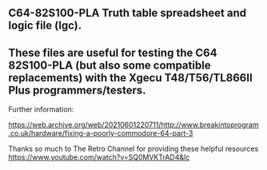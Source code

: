 ## C64-82S100-PLA Truth table spreadsheet and logic file (lgc).

## These files are useful for testing the C64 82S100-PLA (but also some compatible replacements) with the Xgecu T48/T56/TL866II Plus programmers/testers.

Further information:

https://web.archive.org/web/20210601220711/http://www.breakintoprogram.co.uk/hardware/fixing-a-poorly-commodore-64-part-3

Thanks so much to The Retro Channel for providing these helpful resources https://www.youtube.com/watch?v=SQ0MVKTrAD4&lc

